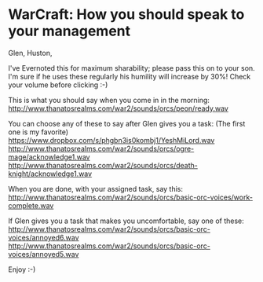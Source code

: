 # WarCraft: How you should speak to your management

Glen, Huston,

I've Evernoted this for maximum sharability; please pass this on to your son. I'm sure if he uses these regularly his humility will increase by 30%! Check your volume before clicking :-)

This is what you should say when you come in in the morning:
<http://www.thanatosrealms.com/war2/sounds/orcs/peon/ready.wav>

You can choose any of these to say after Glen gives you a task:
(The first one is my favorite)
<https://www.dropbox.com/s/phgbn3is0kombj1/YeshMiLord.wav>
<http://www.thanatosrealms.com/war2/sounds/orcs/ogre-mage/acknowledge1.wav>
<http://www.thanatosrealms.com/war2/sounds/orcs/death-knight/acknowledge1.wav>

When you are done, with your assigned task, say this:
<http://www.thanatosrealms.com/war2/sounds/orcs/basic-orc-voices/work-complete.wav>

If Glen gives you a task that makes you uncomfortable, say one of these:
<http://www.thanatosrealms.com/war2/sounds/orcs/basic-orc-voices/annoyed6.wav>
<http://www.thanatosrealms.com/war2/sounds/orcs/basic-orc-voices/annoyed5.wav>

Enjoy :-)
